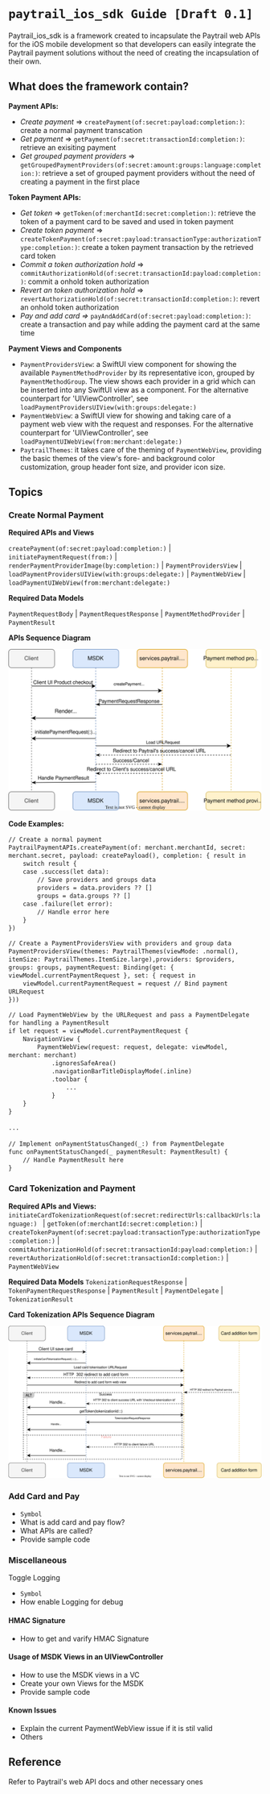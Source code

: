 # ``paytrail_ios_sdk Guide [Draft 0.1]``

Paytrail_ios_sdk is a framework created to incapsulate the Paytrail web APIs for the iOS mobile development so that developers can easily integrate the Paytrail payment solutions without the need of creating the incapsulation of their own.

## What does the framework contain? 
**Payment APIs:**
- *Create payment* => ``createPayment(of:secret:payload:completion:)``: create a normal payment transcation
- *Get payment* => ``getPayment(of:secret:transactionId:completion:)``: retrieve an exisiting payment
- *Get grouped payment providers* => ``getGroupedPaymentProviders(of:secret:amount:groups:language:completion:)``: retrieve a set of grouped payment providers without the need of creating a payment in the first place

**Token Payment APIs:**
- *Get token* => ``getToken(of:merchantId:secret:completion:)``: retrieve the token of a payment card to be saved and used in token payment
- *Create token payment* => ``createTokenPayment(of:secret:payload:transactionType:authorizationType:completion:)``: create a token payment transaction by the retrieved card token
- *Commit a token authorization hold* => ``commitAuthorizationHold(of:secret:transactionId:payload:completion:)``: commit a onhold token authorization
- *Revert an token authorization hold* => ``revertAuthorizationHold(of:secret:transactionId:completion:)``: revert an onhold token authorization
- *Pay and add card =>* ``payAndAddCard(of:secret:payload:completion:)``: create a transaction and pay while adding the payment card at the same time

**Payment Views and Components**
- ``PaymentProvidersView``: a SwiftUI view component for showing the available ``PaymentMethodProvider`` by its representative icon, grouped by ``PaymentMethodGroup``. The view shows each provider in a grid which can be inserted into any SwiftUI view as a component. For the alternative counterpart for 'UIViewController', see ``loadPaymentProvidersUIView(with:groups:delegate:)``
- ``PaymentWebView``: a SwiftUI view for showing and taking care of a payment web view with the request and responses. For the alternative counterpart for 'UIViewController', see ``loadPaymentUIWebView(from:merchant:delegate:)``
- ``PaytrailThemes``: it takes care of the theming of ``PaymentWebView``, providing the basic themes of the view's fore- and background color customization, group header font size, and provider icon size.

## Topics

### Create Normal Payment

**Required APIs and Views**  

``createPayment(of:secret:payload:completion:)`` | ``initiatePaymentRequest(from:)`` | ``renderPaymentProviderImage(by:completion:)`` | ``PaymentProvidersView`` | ``loadPaymentProvidersUIView(with:groups:delegate:)`` | ``PaymentWebView`` | ``loadPaymentUIWebView(from:merchant:delegate:)``

**Required Data Models**  

``PaymentRequestBody`` | ``PaymentRequestResponse`` | ``PaymentMethodProvider`` | ``PaymentResult``

**APIs Sequence Diagram**  

![CreatePayment](Resources/Create_payment_api_flow.svg)

**Code Examples:**  

```
// Create a normal payment
PaytrailPaymentAPIs.createPayment(of: merchant.merchantId, secret: merchant.secret, payload: createPayload(), completion: { result in
    switch result {
    case .success(let data):
        // Save providers and groups data
        providers = data.providers ?? []
        groups = data.groups ?? []
    case .failure(let error):
        // Handle error here
    }
})
```  

```
// Create a PaymentProvidersView with providers and group data
PaymentProvidersView(themes: PaytrailThemes(viewMode: .normal(), itemSize: PaytrailThemes.ItemSize.large),providers: $providers, groups: groups, paymentRequest: Binding(get: { viewModel.currentPaymentRequest }, set: { request in
    viewModel.currentPaymentRequest = request // Bind payment URLRequest
}))
```

```
// Load PaymentWebView by the URLRequest and pass a PaymentDelegate for handling a PaymentResult
if let request = viewModel.currentPaymentRequest {
    NavigationView {
        PaymentWebView(request: request, delegate: viewModel, merchant: merchant)
            .ignoresSafeArea()
            .navigationBarTitleDisplayMode(.inline)
            .toolbar {
                ...
            }
    }
}

...

// Implement onPaymentStatusChanged(_:) from PaymentDelegate
func onPaymentStatusChanged(_ paymentResult: PaymentResult) {
    // Handle PaymentResult here
}

```

### Card Tokenization and Payment
**Required APIs and Views:**
``initiateCardTokenizationRequest(of:secret:redirectUrls:callbackUrls:language:) `` | ``getToken(of:merchantId:secret:completion:)`` | ``createTokenPayment(of:secret:payload:transactionType:authorizationType:completion:)`` | ``commitAuthorizationHold(of:secret:transactionId:payload:completion:)`` | ``revertAuthorizationHold(of:secret:transactionId:completion:)`` | `` PaymentWebView``

**Required Data Models**
``TokenizationRequestResponse`` | ``TokenPaymentRequestResponse`` | ``PaymentResult`` | ``PaymentDelegate`` | ``TokenizationResult``

**Card Tokenization APIs Sequence Diagram**  

![AddCard](Resources/Add_card_apis_flow.svg)

### Add Card and Pay
- ``Symbol``
- What is add card and pay flow?
- What APIs are called?
- Provide sample code

### Miscellaneous

Toggle Logging
- ``Symbol``
- How enable Logging for debug

#### HMAC Signature
- How to get and varify HMAC Signature

#### Usage of MSDK Views in an UIViewController
- How to use the MSDK views in a VC
- Create your own Views for the MSDK
- Provide sample code

#### Known Issues
- Explain the current PaymentWebView issue if it is stil valid
- Others


## Reference
Refer to Paytrail's web API docs and other necessary ones
